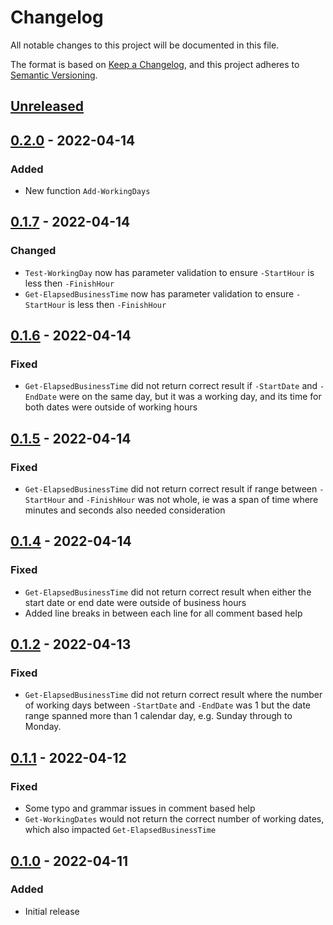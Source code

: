 # Changelog
All notable changes to this project will be documented in this file.

The format is based on [Keep a Changelog](https://keepachangelog.com/en/1.0.0/),
and this project adheres to [Semantic Versioning](https://semver.org/spec/v2.0.0.html).

## [Unreleased]

## [0.2.0] - 2022-04-14
### Added
- New function `Add-WorkingDays`

## [0.1.7] - 2022-04-14
### Changed
- `Test-WorkingDay` now has parameter validation to ensure `-StartHour` is less then `-FinishHour`
- `Get-ElapsedBusinessTime` now has parameter validation to ensure `-StartHour` is less then `-FinishHour`

## [0.1.6] - 2022-04-14
### Fixed
- `Get-ElapsedBusinessTime` did not return correct result if `-StartDate` and `-EndDate` were on the same day, but it was a working day, and its time for both dates were outside of working hours

## [0.1.5] - 2022-04-14
### Fixed
- `Get-ElapsedBusinessTime` did not return correct result if range between `-StartHour` and `-FinishHour` was not whole, ie was a span of time where minutes and seconds also needed consideration

## [0.1.4] - 2022-04-14
### Fixed
- `Get-ElapsedBusinessTime` did not return correct result when either the start date or end date were outside of business hours
- Added line breaks in between each line for all comment based help

## [0.1.2] - 2022-04-13
### Fixed
- `Get-ElapsedBusinessTime` did not return correct result where the number of working days between `-StartDate` and `-EndDate` was 1 but the date range spanned more than 1 calendar day, e.g. Sunday through to Monday.

## [0.1.1] - 2022-04-12
### Fixed
- Some typo and grammar issues in comment based help
- `Get-WorkingDates` would not return the correct number of working dates, which also impacted `Get-ElapsedBusinessTime`

## [0.1.0] - 2022-04-11
### Added
- Initial release

[Unreleased]: https://github.com/codaamok/PSBusinessTime/compare/0.2.0..HEAD
[0.2.0]: https://github.com/codaamok/PSBusinessTime/compare/0.1.7..0.2.0
[0.1.7]: https://github.com/codaamok/PSBusinessTime/compare/0.1.6..0.1.7
[0.1.6]: https://github.com/codaamok/PSBusinessTime/compare/0.1.5..0.1.6
[0.1.5]: https://github.com/codaamok/PSBusinessTime/compare/0.1.4..0.1.5
[0.1.4]: https://github.com/codaamok/PSBusinessTime/compare/0.1.2..0.1.4
[0.1.2]: https://github.com/codaamok/PSBusinessTime/compare/0.1.1..0.1.2
[0.1.1]: https://github.com/codaamok/PSBusinessTime/compare/0.1.0..0.1.1
[0.1.0]: https://github.com/codaamok/PSBusinessTime/tree/0.1.0